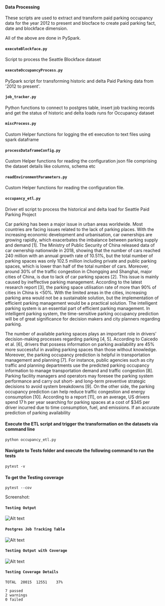 #### Data Processing

These scripts are used to extract and transform paid parking occupancy data for the year 2012 to present and blocface to create paid parking fact, date and blockface dimension.

All of the above are done in PySpark. 

#### `executeBlockface.py`
Script to process the Seattle Blockface dataset

#### `executeOccupancyProcess.py`
PySpark script for transforming historic and delta Paid Parking data from '2012 to present'.

#### `job_tracker.py`
Python functions to connect to postgres table, insert job tracking records and get the status of historic and delta loads runs for Occupancy dataset

#### `miscProcess.py`
Custom Helper functions for logging the etl execution to text files using spark dataframe

#### `processDataframeConfig.py`
Custom Helper functions for reading the configuration json file comprising the dataset details like columns, schema etc

#### `readEnvironmentParameters.py` 
Custom Helper functions for reading the configuration file.


#### `occupancy_etl.py` 
Driver etl script to process the historical and delta load for Seattle Paid Parking Project



Car parking has been a major issue in urban areas worldwide. Most countries are facing issues related to the lack of parking places. With the increasing economic development and urbanisation, car ownerships are growing rapidly, which exacerbates the imbalance between parking supply and demand [1]. The Ministry of Public Security of China released data of car ownership nationwide in 2018, showing that the number of cars reached 240 million with an annual growth rate of 10.51%, but the total number of parking spaces was only 102.5 million including private and public parking spaces, which is lower than half of the total number of cars. Moreover, around 30% of the traffic congestion in Chongqing and Shanghai, major cities of China, is due to lack of car parking spaces [2]. This issue is mainly caused by ineffective parking management. According to the latest research report [3], the parking space utilisation rate of more than 90% of cities in China is <50%. With the limited areas in the cities, increasing parking area would not be a sustainable solution, but the implementation of efficient parking management would be a practical solution. The intelligent parking system is an essential part of efficient parking management. In intelligent parking system, the time-sensitive parking occupancy prediction will be of great significance for decision makers and city planners regarding parking.

The number of available parking spaces plays an important role in drivers’ decision-making processes regarding parking [4, 5]. According to Caicedo et al. [6], drivers that possess information on parking availability are 45% more successful in availing parking spaces than those without knowledge. Moreover, the parking occupancy prediction is helpful in transportation management and planning [7]. For instance, public agencies such as city traffic and planning departments use the predicted parking occupancy information to manage transportation demand and traffic congestion [8]. Parking facility managers and operators may foresee the parking system performance and carry out short- and long-term preventive strategic decisions to avoid system breakdowns [9]. On the other side, the parking occupancy prediction can help reduce traffic congestion and energy consumption [10]. According to a report [11], on an average, US drivers spend 17 h per year searching for parking spaces at a cost of $345 per driver incurred due to time consumption, fuel, and emissions. If an accurate prediction of parking availability


#### Execute the ETL script and trigger the transformation on the datasets via command line

```
python occupancy_etl.py

```

#### Navigate to Tests folder and execute the following command to run the tests

```
pytest -v

```

#### To get the Testing coverage


```
pytest --cov

```

Screenshot:

#### `Testing Output`
![Alt text](Screenshot/TestingOutput.PNG?raw=true "TestingOutput")

#### `Postgres Job Tracking Table`
![Alt text](Screenshot/JobTracking.PNG?raw=true "JobTracking")

#### `Testing Output with Coverage`
![Alt text](Screenshot/TestingOutputWithCoverage.PNG?raw=true "TestingOutputWithCoverage")

#### `Testing Coverage Details`
```
TOTAL  20015  12551    37%

7 passed
2 warnings
0 failed

````

